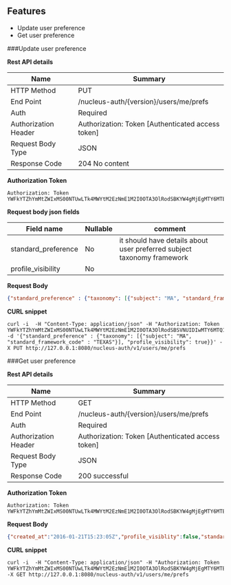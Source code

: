 Features
----------

  -  Update user preference
  -  Get user preference
  
###Update user preference

**Rest API details**

| Name | Summary |
|------------------------|--------|
| HTTP Method | PUT |
| End Point | /nucleus-auth/{version}/users/me/prefs |
| Auth | Required |
| Authorization Header | Authorization: Token [Authenticated access token]
| Request Body Type | JSON |
| Response Code | 204 No content |

**Authorization Token**
```
Authorization: Token YWFkYTZhYmMtZWIxMS00NTUwLTk4MWYtM2EzNmE1M2I0OTA3OlRodSBKYW4gMjEgMTY6MTE6MTcgSVNUIDIwMTY6MTQ1MzM3Mjg3NzQxMA==
```

**Request body json fields**

| Field name          | Nullable | comment                            |
|---------------------|----------|------------------------------------|
| standard_preference | No   | it should have details about user preferred subject taxonomy framework  |
| profile_visibility | No   | |



**Request Body**

```json
{"standard_preference" : {"taxonomy": [{"subject": "MA", "standard_framework_code" : "TEXAS"}], "profile_visibility": true}}
```

**CURL snippet**

```posh
curl -i  -H "Content-Type: application/json" -H "Authorization: Token YWFkYTZhYmMtZWIxMS00NTUwLTk4MWYtM2EzNmE1M2I0OTA3OlRodSBSVNUIDIwMTY6MTQ1MzM3Mjg3NzQxMA==" -d '{"standard_preference" : {"taxonomy": [{"subject": "MA", "standard_framework_code" : "TEXAS"}], "profile_visibility": true}}' -X PUT http://127.0.0.1:8080/nucleus-auth/v1/users/me/prefs
```

###Get user preference

**Rest API details**

| Name | Summary |
|------------------------|--------|
| HTTP Method | GET |
| End Point | /nucleus-auth/{version}/users/me/prefs |
| Auth | Required |
| Authorization Header | Authorization: Token [Authenticated access token]
| Request Body Type | JSON |
| Response Code | 200 successful |

**Authorization Token**
```
Authorization: Token YWFkYTZhYmMtZWIxMS00NTUwLTk4MWYtM2EzNmE1M2I0OTA3OlRodSBKYW4gMjEgMTY6MTE6MTcgSVNUIDIwMTY6MTQ1MzM3Mjg3NzQxMA==
```

**Request Body**

```json
{"created_at":"2016-01-21T15:23:05Z","profile_visiblity":false,"standard_preference":{"taxonomy":[{"subject":"MA","standard_framework_code":"TEXAS"}],"profile_visibility":true},"updated_at":"2016-01-21T15:26:19Z","user_id":"aada6abc-eb11-4550-981f-3a36a53b4907"}
```

**CURL snippet**

```posh
curl -i  -H "Content-Type: application/json" -H "Authorization: Token YWFkYTZhYmMtZWIxMS00NTUwLTk4MWYtM2EzNmE1M2I0OTA3OlRodSBKYW4gMjEgMTY6MTE6MTcgSVNUIDIwMTY6MTQ1MzM3Mjg3NzQxMA=="  -X GET http://127.0.0.1:8080/nucleus-auth/v1/users/me/prefs
```


